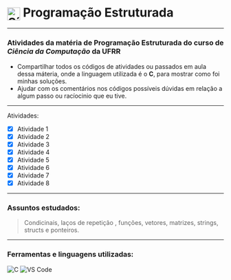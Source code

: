 <h1>
  <img src="https://cdn.jsdelivr.net/gh/devicons/devicon/icons/c/c-original.svg" alt="Símbolo C" width="30" style="vertical-align: middle;">
  Programação Estruturada
</h1>

***
### Atividades da matéria de **Programação Estruturada** do curso de *Ciência da Computação* da **UFRR**
* Compartilhar todos os códigos de atividades ou passados em aula dessa máteria, onde a linguagem utilizada é o **C**, para mostrar como foi minhas soluções.
* Ajudar com os comentários nos códigos possíveis dúvidas em relação a algum passo ou racíocinio que eu tive.
***
Atividades:
- [x] Atividade 1
- [x] Atividade 2
- [x] Atividade 3
- [x] Atividade 4
- [x] Atividade 5
- [x] Atividade 6
- [x] Atividade 7
- [x] Atividade 8
***
### Assuntos estudados:
> Condicinais, laços de repetição , funções, vetores, matrizes, strings, structs e ponteiros.
***
### Ferramentas e linguagens utilizadas:
<img src="https://img.shields.io/badge/-C-00599C?logo=c&logoColor=white&style=flat" alt="C"> <img src="https://img.shields.io/badge/-VS%20Code-007ACC?logo=visual-studio-code&logoColor=white&style=flat" alt="VS Code">
